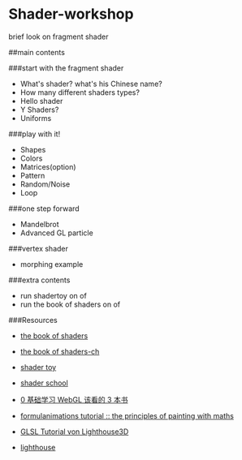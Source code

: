 # Shader-workshop
brief look on fragment shader 

##main contents

###start with the fragment shader

* What's shader? what's his Chinese name?
* How many different shaders types?
* Hello shader
* Y Shaders?
* Uniforms

###play with it!

* Shapes
* Colors
* Matrices(option)
* Pattern
* Random/Noise
* Loop

###one step forward

* Mandelbrot
* Advanced GL particle

###vertex shader

* morphing example

###extra contents

* run shadertoy on of
* run the book of shaders on of


###Resources

* [the book of shaders](http://www.thebookofshaders.com/)

* [the book of shaders-ch](http://www.thebookofshaders.com/?lan=ch)

* [shader toy](https://www.shadertoy.com/)

* [shader school](https://www.npmjs.com/package/shader-school)

* [0 基础学习 WebGL 该看的 3 本书
](http://zhuanlan.zhihu.com/hacker-and-painter/20389905)

* [formulanimations tutorial :: the principles of painting with maths
](https://www.youtube.com/watch?v=0ifChJ0nJfM)

* [GLSL Tutorial von Lighthouse3D](http://zach.in.tu-clausthal.de/teaching/cg_literatur/glsl_tutorial/)
* [lighthouse](http://www.lighthouse3d.com/tutorials/)